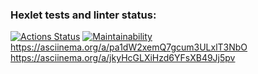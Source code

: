 ### Hexlet tests and linter status:

[![Actions Status](https://github.com/Ingsip/frontend-project-44/actions/workflows/hexlet-check.yml/badge.svg)](https://github.com/Ingsip/frontend-project-44/actions)
[![Maintainability](https://api.codeclimate.com/v1/badges/ba7cd0f1817da7bb81e6/maintainability)](https://codeclimate.com/github/Ingsip/frontend-project-44/maintainability)
https://asciinema.org/a/pa1dW2xemQ7gcum3ULxlT3NbO
https://asciinema.org/a/jkyHcGLXiHzd6YFsXB49Jj5pv

